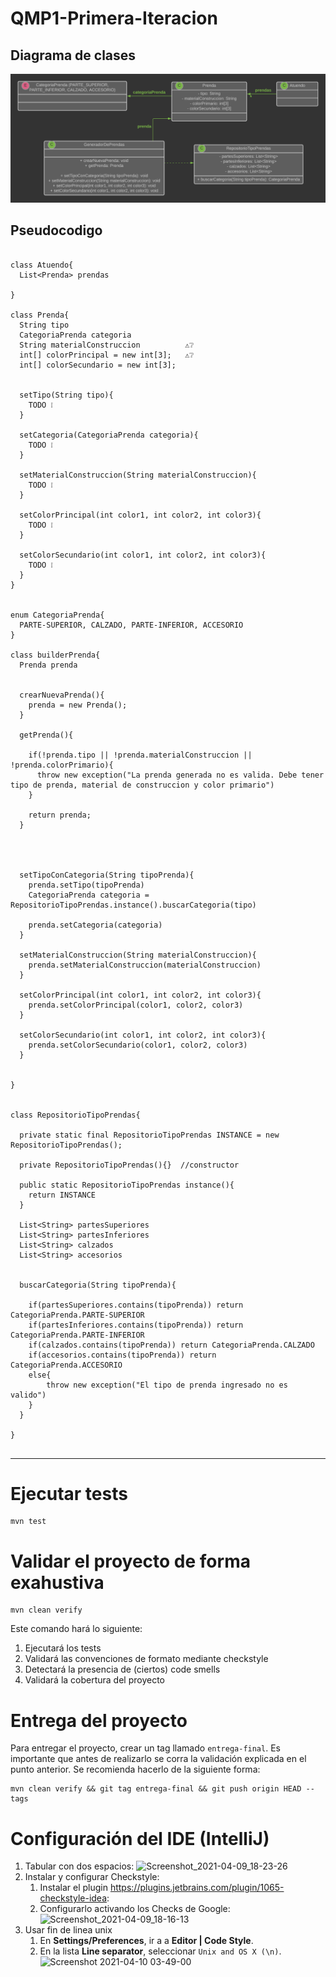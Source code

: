 # QMP1-Primera-Iteracion

## Diagrama de clases

<p align="center"> 
<img src="QMP1-Primera-Iteracion.png">
</p>


## Pseudocodigo

~~~

class Atuendo{
  List<Prenda> prendas
  
}

class Prenda{
  String tipo
  CategoriaPrenda categoria
  String materialConstruccion          ⚠️❔
  int[] colorPrincipal = new int[3];   ⚠️❔
  int[] colorSecundario = new int[3];
  
  
  setTipo(String tipo){
    TODO ❕
  }
  
  setCategoria(CategoriaPrenda categoria){
    TODO ❕
  }
  
  setMaterialConstruccion(String materialConstruccion){
    TODO ❕
  }
  
  setColorPrincipal(int color1, int color2, int color3){
    TODO ❕
  }
  
  setColorSecundario(int color1, int color2, int color3){
    TODO ❕
  }
}


enum CategoriaPrenda{
  PARTE-SUPERIOR, CALZADO, PARTE-INFERIOR, ACCESORIO
}

class builderPrenda{
  Prenda prenda
  
  
  crearNuevaPrenda(){
    prenda = new Prenda();
  }
  
  getPrenda(){
  
    if(!prenda.tipo || !prenda.materialConstruccion || !prenda.colorPrimario){
      throw new exception("La prenda generada no es valida. Debe tener tipo de prenda, material de construccion y color primario")
    }
    
    return prenda;
  }
  
  
  
  
  setTipoConCategoria(String tipoPrenda){
    prenda.setTipo(tipoPrenda)
    CategoriaPrenda categoria = RepositorioTipoPrendas.instance().buscarCategoria(tipo)
    
    prenda.setCategoria(categoria)
  }
  
  setMaterialConstruccion(String materialConstruccion){
    prenda.setMaterialConstruccion(materialConstruccion)
  }
  
  setColorPrincipal(int color1, int color2, int color3){
    prenda.setColorPrincipal(color1, color2, color3)
  }
  
  setColorSecundario(int color1, int color2, int color3){
    prenda.setColorSecundario(color1, color2, color3)
  }
  

}


class RepositorioTipoPrendas{

  private static final RepositorioTipoPrendas INSTANCE = new RepositorioTipoPrendas();
  
  private RepositorioTipoPrendas(){}  //constructor
  
  public static RepositorioTipoPrendas instance(){
    return INSTANCE
  }
  
  List<String> partesSuperiores
  List<String> partesInferiores
  List<String> calzados
  List<String> accesorios
  
  
  buscarCategoria(String tipoPrenda){
    
    if(partesSuperiores.contains(tipoPrenda)) return CategoriaPrenda.PARTE-SUPERIOR
    if(partesInferiores.contains(tipoPrenda)) return CategoriaPrenda.PARTE-INFERIOR
    if(calzados.contains(tipoPrenda)) return CategoriaPrenda.CALZADO
    if(accesorios.contains(tipoPrenda)) return CategoriaPrenda.ACCESORIO
    else{
    	throw new exception("El tipo de prenda ingresado no es valido")
    }
  }
   
}


~~~


---

# Ejecutar tests

```
mvn test
```

# Validar el proyecto de forma exahustiva

```
mvn clean verify
```

Este comando hará lo siguiente:

 1. Ejecutará los tests
 2. Validará las convenciones de formato mediante checkstyle
 3. Detectará la presencia de (ciertos) code smells
 4. Validará la cobertura del proyecto

# Entrega del proyecto

Para entregar el proyecto, crear un tag llamado `entrega-final`. Es importante que antes de realizarlo se corra la validación
explicada en el punto anterior. Se recomienda hacerlo de la siguiente forma:

```
mvn clean verify && git tag entrega-final && git push origin HEAD --tags
```

# Configuración del IDE (IntelliJ)

 1. Tabular con dos espacios: ![Screenshot_2021-04-09_18-23-26](https://user-images.githubusercontent.com/677436/114242543-73e1fe00-9961-11eb-9a61-7e34be9fb8de.png)
 2. Instalar y configurar Checkstyle:
    1. Instalar el plugin https://plugins.jetbrains.com/plugin/1065-checkstyle-idea:
    2. Configurarlo activando los Checks de Google: ![Screenshot_2021-04-09_18-16-13](https://user-images.githubusercontent.com/677436/114242548-75132b00-9961-11eb-972e-28e6e1412979.png)
 3. Usar fin de linea unix
    1. En **Settings/Preferences**, ir a a **Editor | Code Style**.
    2. En la lista **Line separator**, seleccionar `Unix and OS X (\n)`.
 ![Screenshot 2021-04-10 03-49-00](https://user-images.githubusercontent.com/11875266/114260872-c6490c00-99ad-11eb-838f-022acc1903f4.png)
